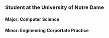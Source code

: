 ### Student at the University of Notre Dame
  #### Major: Computer Science
  #### Minor: Engineering Corportate Practice
